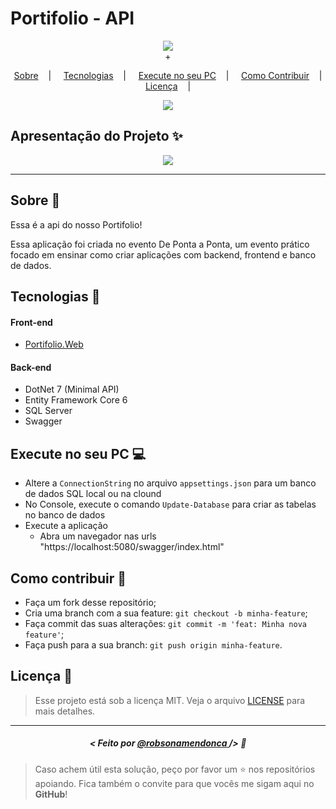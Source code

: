<h1>Portifolio - API</h1>

<p align="center">
<image src="https://via.placeholder.com/300x100.png?text=API_NET_CORE_7" /></br>
<label>+</label>
</p>

<p align="center">
  <a href="#sobre-memo">Sobre</a>&nbsp;&nbsp;&nbsp; | &nbsp;&nbsp;&nbsp;
  <a href="#tecnologias-rocket">Tecnologias</a>&nbsp;&nbsp;&nbsp; | &nbsp;&nbsp;&nbsp;
  <a href="#execute-no-seu-pc-computer">Execute no seu PC</a>&nbsp;&nbsp;&nbsp; | &nbsp;&nbsp;&nbsp;
  <a href="#como-contribuir-">Como Contribuir</a>&nbsp;&nbsp;&nbsp; | &nbsp;&nbsp;&nbsp;
  <a href="#licença-scroll">Licença</a>&nbsp;&nbsp;&nbsp; | &nbsp;&nbsp;&nbsp;
</p>

<p align="center">
<image src="https://img.shields.io/badge/Shields-customizados-red"/>
</p>

## Apresentação do Projeto :sparkles:

<p align="center">
<image src="portifolio_api.jpg" />
</p>

---

## Sobre :memo:

Essa é a api do nosso Portifolio!

Essa aplicação foi criada no evento De Ponta a Ponta, um evento prático focado em ensinar como criar aplicações com backend, frontend e banco de dados.

## Tecnologias :rocket:
#### Front-end
- [Portifolio.Web](https://github.com/robsonamendonca/Portifolio.Web)
#### Back-end
- DotNet 7 (Minimal API)
- Entity Framework Core 6
- SQL Server
- Swagger

## Execute no seu PC :computer:

- Altere a `ConnectionString` no arquivo `appsettings.json` para um banco de dados SQL local ou na clound
- No Console, execute o comando `Update-Database` para criar as tabelas no banco de dados
- Execute a aplicação
  - Abra um navegador nas urls "https://localhost:5080/swagger/index.html" 

## Como contribuir 🤔

- Faça um fork desse repositório;
- Cria uma branch com a sua feature: `git checkout -b minha-feature`;
- Faça commit das suas alterações: `git commit -m 'feat: Minha nova feature'`;
- Faça push para a sua branch: `git push origin minha-feature`.

## Licença :scroll:

> Esse projeto está sob a licença MIT. Veja o arquivo [LICENSE](LICENSE) para mais detalhes.

---

##### <p align="center"> <strong> < Feito por <a href="https://github.com/robsonamendonca"> @robsonamendonca  </a> /> </strong>  :wave:


> Caso achem útil esta solução, peço por favor um ⭐️ nos repositórios apoiando. Fica também o convite para que vocês me sigam aqui no **GitHub**!

